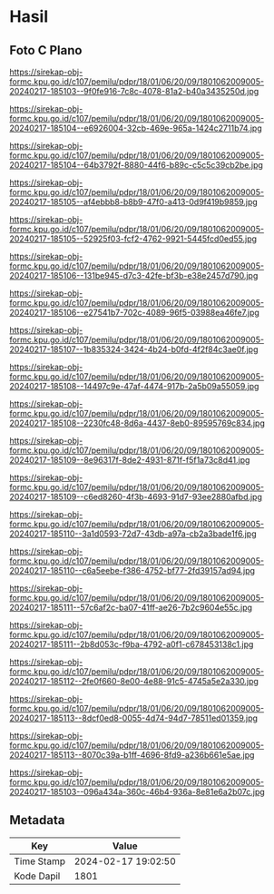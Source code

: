 # Hasil

## Foto C Plano

https://sirekap-obj-formc.kpu.go.id/c107/pemilu/pdpr/18/01/06/20/09/1801062009005-20240217-185103--9f0fe916-7c8c-4078-81a2-b40a3435250d.jpg

https://sirekap-obj-formc.kpu.go.id/c107/pemilu/pdpr/18/01/06/20/09/1801062009005-20240217-185104--e6926004-32cb-469e-965a-1424c2711b74.jpg

https://sirekap-obj-formc.kpu.go.id/c107/pemilu/pdpr/18/01/06/20/09/1801062009005-20240217-185104--64b3792f-8880-44f6-b89c-c5c5c39cb2be.jpg

https://sirekap-obj-formc.kpu.go.id/c107/pemilu/pdpr/18/01/06/20/09/1801062009005-20240217-185105--af4ebbb8-b8b9-47f0-a413-0d9f419b9859.jpg

https://sirekap-obj-formc.kpu.go.id/c107/pemilu/pdpr/18/01/06/20/09/1801062009005-20240217-185105--52925f03-fcf2-4762-9921-5445fcd0ed55.jpg

https://sirekap-obj-formc.kpu.go.id/c107/pemilu/pdpr/18/01/06/20/09/1801062009005-20240217-185106--131be945-d7c3-42fe-bf3b-e38e2457d790.jpg

https://sirekap-obj-formc.kpu.go.id/c107/pemilu/pdpr/18/01/06/20/09/1801062009005-20240217-185106--e27541b7-702c-4089-96f5-03988ea46fe7.jpg

https://sirekap-obj-formc.kpu.go.id/c107/pemilu/pdpr/18/01/06/20/09/1801062009005-20240217-185107--1b835324-3424-4b24-b0fd-4f2f84c3ae0f.jpg

https://sirekap-obj-formc.kpu.go.id/c107/pemilu/pdpr/18/01/06/20/09/1801062009005-20240217-185108--14497c9e-47af-4474-917b-2a5b09a55059.jpg

https://sirekap-obj-formc.kpu.go.id/c107/pemilu/pdpr/18/01/06/20/09/1801062009005-20240217-185108--2230fc48-8d6a-4437-8eb0-89595769c834.jpg

https://sirekap-obj-formc.kpu.go.id/c107/pemilu/pdpr/18/01/06/20/09/1801062009005-20240217-185109--8e96317f-8de2-4931-871f-f5f1a73c8d41.jpg

https://sirekap-obj-formc.kpu.go.id/c107/pemilu/pdpr/18/01/06/20/09/1801062009005-20240217-185109--c6ed8260-4f3b-4693-91d7-93ee2880afbd.jpg

https://sirekap-obj-formc.kpu.go.id/c107/pemilu/pdpr/18/01/06/20/09/1801062009005-20240217-185110--3a1d0593-72d7-43db-a97a-cb2a3bade1f6.jpg

https://sirekap-obj-formc.kpu.go.id/c107/pemilu/pdpr/18/01/06/20/09/1801062009005-20240217-185110--c6a5eebe-f386-4752-bf77-2fd39157ad94.jpg

https://sirekap-obj-formc.kpu.go.id/c107/pemilu/pdpr/18/01/06/20/09/1801062009005-20240217-185111--57c6af2c-ba07-41ff-ae26-7b2c9604e55c.jpg

https://sirekap-obj-formc.kpu.go.id/c107/pemilu/pdpr/18/01/06/20/09/1801062009005-20240217-185111--2b8d053c-f9ba-4792-a0f1-c678453138c1.jpg

https://sirekap-obj-formc.kpu.go.id/c107/pemilu/pdpr/18/01/06/20/09/1801062009005-20240217-185112--2fe0f660-8e00-4e88-91c5-4745a5e2a330.jpg

https://sirekap-obj-formc.kpu.go.id/c107/pemilu/pdpr/18/01/06/20/09/1801062009005-20240217-185113--8dcf0ed8-0055-4d74-94d7-78511ed01359.jpg

https://sirekap-obj-formc.kpu.go.id/c107/pemilu/pdpr/18/01/06/20/09/1801062009005-20240217-185113--8070c39a-b1ff-4696-8fd9-a236b661e5ae.jpg

https://sirekap-obj-formc.kpu.go.id/c107/pemilu/pdpr/18/01/06/20/09/1801062009005-20240217-185103--096a434a-360c-46b4-936a-8e81e6a2b07c.jpg


## Metadata

| Key        | Value               |
| ---------- | ------------------- |
| Time Stamp | 2024-02-17 19:02:50 |
| Kode Dapil | 1801                |




